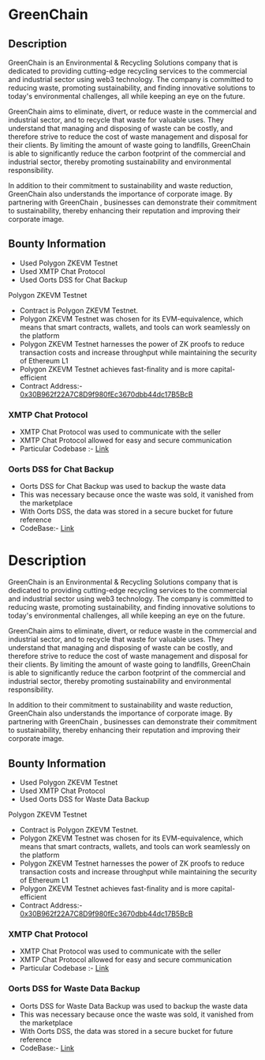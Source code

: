 # GreenChain
## Description
GreenChain is an Environmental & Recycling Solutions company that is dedicated to providing cutting-edge recycling services to the commercial and industrial sector using web3 technology. The company is committed to reducing waste, promoting sustainability, and finding innovative solutions to today's environmental challenges, all while keeping an eye on the future.

GreenChain aims to eliminate, divert, or reduce waste in the commercial and industrial sector, and to recycle that waste for valuable uses. They understand that managing and disposing of waste can be costly, and therefore strive to reduce the cost of waste management and disposal for their clients. By limiting the amount of waste going to landfills, GreenChain is able to significantly reduce the carbon footprint of the commercial and industrial sector, thereby promoting sustainability and environmental responsibility.

In addition to their commitment to sustainability and waste reduction, GreenChain also understands the importance of corporate image. By partnering with GreenChain , businesses can demonstrate their commitment to sustainability, thereby enhancing their reputation and improving their corporate image.

## Bounty Information
*  Used Polygon ZKEVM Testnet
*  Used XMTP Chat Protocol
*  Used Oorts DSS for Chat Backup

Polygon ZKEVM Testnet
* Contract is Polygon ZKEVM Testnet.
* Polygon ZKEVM Testnet was chosen for its EVM-equivalence, which means that smart contracts, wallets, and tools can work seamlessly on the platform
* Polygon ZKEVM Testnet harnesses the power of ZK proofs to reduce transaction costs and increase throughput while maintaining the security of Ethereum L1
* Polygon ZKEVM Testnet achieves fast-finality and is more capital-efficient
* Contract Address:- [0x30B962f22A7C8D9f980fEc3670dbb44dc17B5BcB](https://testnet-zkevm.polygonscan.com/address/0x30B962f22A7C8D9f980fEc3670dbb44dc17B5BcB)
### XMTP Chat Protocol
* XMTP Chat Protocol was used to communicate with the seller
* XMTP Chat Protocol allowed for easy and secure communication
* Particular Codebase :- [Link](https://github.com/sambitsargam/GreenChain/tree/main/GreenChain-Chat)
### Oorts DSS for Chat Backup
* Oorts DSS for Chat Backup was used to backup the waste data
* This was necessary because once the waste was sold, it vanished from the marketplace
* With Oorts DSS, the data was stored in a secure bucket for future reference
* CodeBase:- [Link](https://github.com/sambitsargam/GreenChain/blob/c853e39025a9b89a3f18d17f4fd8e1aa2f68ac9f/src/components/Sender.jsx#L31)
# Description
GreenChain is an Environmental & Recycling Solutions company that is dedicated to providing cutting-edge recycling services to the commercial and industrial sector using web3 technology. The company is committed to reducing waste, promoting sustainability, and finding innovative solutions to today's environmental challenges, all while keeping an eye on the future.

GreenChain aims to eliminate, divert, or reduce waste in the commercial and industrial sector, and to recycle that waste for valuable uses. They understand that managing and disposing of waste can be costly, and therefore strive to reduce the cost of waste management and disposal for their clients. By limiting the amount of waste going to landfills, GreenChain is able to significantly reduce the carbon footprint of the commercial and industrial sector, thereby promoting sustainability and environmental responsibility.

In addition to their commitment to sustainability and waste reduction, GreenChain also understands the importance of corporate image. By partnering with GreenChain , businesses can demonstrate their commitment to sustainability, thereby enhancing their reputation and improving their corporate image.

## Bounty Information
*  Used Polygon ZKEVM Testnet
*  Used XMTP Chat Protocol
*  Used Oorts DSS for  Waste Data Backup

Polygon ZKEVM Testnet
* Contract is Polygon ZKEVM Testnet.
* Polygon ZKEVM Testnet was chosen for its EVM-equivalence, which means that smart contracts, wallets, and tools can work seamlessly on the platform
* Polygon ZKEVM Testnet harnesses the power of ZK proofs to reduce transaction costs and increase throughput while maintaining the security of Ethereum L1
* Polygon ZKEVM Testnet achieves fast-finality and is more capital-efficient
* Contract Address:- [0x30B962f22A7C8D9f980fEc3670dbb44dc17B5BcB](https://testnet-zkevm.polygonscan.com/address/0x30B962f22A7C8D9f980fEc3670dbb44dc17B5BcB)
### XMTP Chat Protocol
* XMTP Chat Protocol was used to communicate with the seller
* XMTP Chat Protocol allowed for easy and secure communication
* Particular Codebase :- [Link](https://github.com/sambitsargam/GreenChain/tree/main/GreenChain-Chat)
### Oorts DSS for Waste Data Backup
* Oorts DSS for Waste Data Backup was used to backup the waste data
* This was necessary because once the waste was sold, it vanished from the marketplace
* With Oorts DSS, the data was stored in a secure bucket for future reference
* CodeBase:- [Link](https://github.com/sambitsargam/GreenChain/blob/c853e39025a9b89a3f18d17f4fd8e1aa2f68ac9f/src/components/Sender.jsx#L31)
